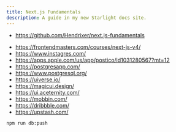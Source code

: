 ```yaml
---
title: Next.js Fundamentals
description: A guide in my new Starlight docs site.
---
```


- <https://github.com/Hendrixer/next.js-fundamentals>

* <https://frontendmasters.com/courses/next-js-v4/>
* <https://www.instagres.com/>
* <https://apps.apple.com/us/app/postico/id1031280567?mt=12>
* <https://postgresapp.com/>
* <https://www.postgresql.org/>
* <https://uiverse.io/>
* <https://magicui.design/>
* <https://ui.aceternity.com/>
* <https://mobbin.com/>
* <https://dribbble.com/>
* <https://upstash.com/>

```
npm run db:push
```

